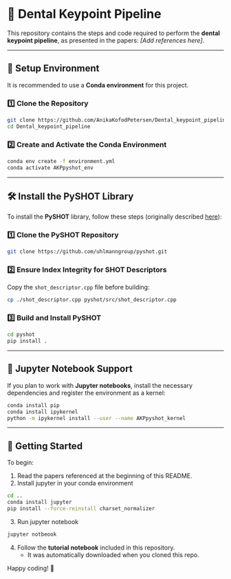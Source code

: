  # 🦷 Dental Keypoint Pipeline
 
 This repository contains the steps and code required to perform the **dental keypoint pipeline**, as presented in the papers: _[Add references here]_.  
 
 ---
 
 ## 🚀 Setup Environment  
 
 It is recommended to use a **Conda environment** for this project.  
 
 ### 1️⃣ Clone the Repository  
 ```sh
 git clone https://github.com/AnikaKofodPetersen/Dental_keypoint_pipeline.git
 cd Dental_keypoint_pipeline
 ```
 
 ### 2️⃣ Create and Activate the Conda Environment  
 ```sh
 conda env create -f environment.yml
 conda activate AKPpyshot_env
 ```
 
 ---
 
 ## 🛠️ Install the PySHOT Library  
 
 To install the **PySHOT** library, follow these steps (originally described [here](https://github.com/uhlmanngroup/pyshot)):  
 
 ### 1️⃣ Clone the PySHOT Repository  
 ```sh
 git clone https://github.com/uhlmanngroup/pyshot.git
 ```
 
 ### 2️⃣ Ensure Index Integrity for SHOT Descriptors  
 Copy the `shot_descriptor.cpp` file before building:  
 ```sh
 cp ./shot_descriptor.cpp pyshot/src/shot_descriptor.cpp
 ```
 
 ### 3️⃣ Build and Install PySHOT  
 ```sh
 cd pyshot
 pip install .
 ```
 
 ---
 
 ## 📓 Jupyter Notebook Support  
 
 If you plan to work with **Jupyter notebooks**, install the necessary dependencies and register the environment as a kernel:  
 ```sh
 conda install pip
 conda install ipykernel
 python -m ipykernel install --user --name AKPpyshot_kernel
 ```
 
 ---
 
 ## 📖 Getting Started  
 
 To begin:  
 1. Read the papers referenced at the beginning of this README.
 2. Install jupyter in your conda environment
 ```sh
cd ..
conda install jupyter
pip install --force-reinstall charset_normalizer
 ```
 3. Run jupyter notebook
 ```sh
 jupyter notbeook
  ```
 4. Follow the **tutorial notebook** included in this repository.  
    - It was automatically downloaded when you cloned this repo.  
 
Happy coding! 🎯  

